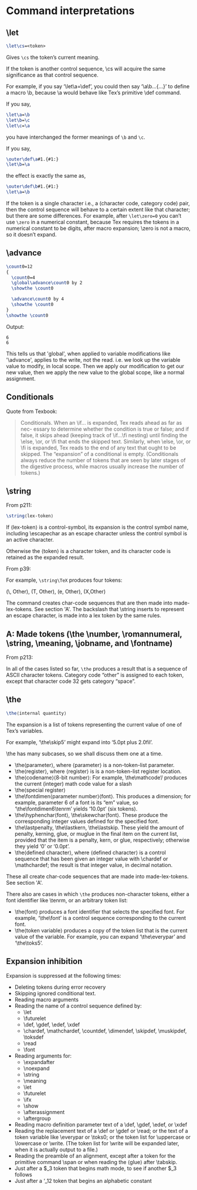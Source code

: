 # Command interpretations

## \let

```tex
\let\cs=<token>
```

Gives `\cs` the token’s current meaning.

If the token is another control sequence, \cs will acquire the same significance as that control
sequence.

For example, if you say ‘\let\a=\def’, you could then say ‘\a\b...{...}’ to define
a macro \b, because \a would behave like Tex’s primitive \def command.

If you say,

```tex
\let\a=\b
\let\b=\c
\let\c=\a
```

you have interchanged the former meanings of `\b` and `\c`.

If you say,

```tex
\outer\def\a#1.{#1:}
\let\b=\a
```

the effect is exactly the same as,

```tex
\outer\def\b#1.{#1:}
\let\a=\b
```

If the token is a single character i.e., a (character code, category code) pair, then the control sequence will behave to a certain extent like that character; but there are some differences. For example, after `\let\zero=0` you can’t use `\zero` in a numerical constant, because Tex requires the tokens in a numerical constant to be digits, after macro expansion; \zero is not a macro, so it doesn’t expand.

## \advance

```tex
\count0=12
{
  \count0=4
  \global\advance\count0 by 2
  \showthe \count0

  \advance\count0 by 4
  \showthe \count0
}
\showthe \count0
```

Output:

```plaintext
6
6
```

This tells us that 'global', when applied to variable modifications like '\advance', applies to the write, not the read. i.e. we look up the variable value to modify, in local scope. Then we apply our modification to get our new value, then we apply the new value to the global scope, like a normal assignment.

## Conditionals

Quote from Texbook:

> Conditionals. When an \if... is expanded, Tex reads ahead as far as nec- essary to determine whether the condition is true or false; and if false, it skips ahead (keeping track of \if...\fi nesting) until finding the \else, \or, or \fi that ends the skipped text. Similarly, when \else, \or, or \fi is expanded, Tex reads to the end of any text that ought to be skipped. The “expansion” of a conditional is empty. (Conditionals always reduce the number of tokens that are seen by later stages of the digestive process, while macros usually increase the number of tokens.)

## \string

From p211:

```tex
\string⟨lex-token⟩
```

If ⟨lex-token⟩ is a control-symbol, its expansion is the control symbol name, including \escapechar as an escape character unless the control symbol is  an active character.

Otherwise the ⟨token⟩ is a character token, and its character code is retained as the expanded result.

From p39:

For example, `\string\TeX` produces four tokens:

(\\, Other), (T, Other), (e, Other), (X,Other)

The command creates char-code sequences that are then made into made-lex-tokens. See section 'A'. The backslash that \string inserts to represent an escape character, is made into a lex token by the same rules.

## A: Made tokens (\the \number, \romannumeral, \string, \meaning, \jobname, and \fontname)

From p213:

In all of the cases listed so far, `\the` produces a result that is a sequence of ASCII character tokens. Category code “other” is assigned to each token, except that character code 32 gets category “space”.

## \the

```tex
\the⟨internal quantity⟩
```

The expansion is a list of tokens representing the current value of one of Tex’s variables.

For example, ‘\the\skip5’ might expand into ‘5.0pt plus 2.0fil’.

\the has many subcases, so we shall discuss them one at a time.

- \the⟨parameter⟩, where ⟨parameter⟩ is a non-token-list parameter.
- \the⟨register⟩, where ⟨register⟩ is is a non-token-list register location.
- \the⟨codename⟩⟨8-bit number⟩: For example, \the\mathcode‘/ produces the current (integer) math code value for a slash
- \the⟨special register⟩
- \the\fontdimen⟨parameter number⟩⟨font⟩. This produces a dimension; for example, parameter 6 of a font is its “em” value, so ‘\the\fontdimen6\tenrm’ yields ‘10.0pt’ (six tokens).
- \the\hyphenchar⟨font⟩, \the\skewchar⟨font⟩. These produce the corresponding integer values defined for the specified font.
- \the\lastpenalty, \the\lastkern, \the\lastskip. These yield the amount of penalty, kerning, glue, or muglue in the final item on the current list, provided that the item is a penalty, kern, or glue, respectively; otherwise they yield ‘0’ or ‘0.0pt’.
- \the⟨defined character⟩, where ⟨defined character⟩ is a control sequence that has been given an integer value with \chardef or \mathchardef; the result is that integer value, in decimal notation.

These all create char-code sequences that are made into made-lex-tokens. See section 'A'.

There also are cases in which `\the` produces non-character tokens, either a font identifier like \tenrm, or an arbitrary token list:

- \the⟨font⟩ produces a font identifier that selects the specified font. For example, ‘\the\font’ is a control sequence corresponding to the current font.
- \the⟨token variable⟩ produces a copy of the token list that is the current value of the variable. For example, you can expand ‘\the\everypar’ and ‘\the\toks5’.

## Expansion inhibition

Expansion is suppressed at the following times:

- Deleting tokens during error recovery
- Skipping ignored conditional text.
- Reading macro arguments
- Reading the name of a control sequence defined by:
  - \let
  - \futurelet
  - \def, \gdef, \edef, \xdef
  - \chardef, \mathchardef, \countdef, \dimendef, \skipdef, \muskipdef, \toksdef
  - \read
  - \font
- Reading arguments for:
  - \expandafter
  - \noexpand
  - \string
  - \meaning
  - \let
  - \futurelet
  - \ifx
  - \show
  - \afterassignment
  - \aftergroup
- Reading macro definition parameter text of a \def, \gdef, \edef, or \xdef
- Reading the replacement text of a \def or \gdef or \read; or the text of a token variable like \everypar or \toks0; or the token list for \uppercase or \lowercase or \write. (The token list for \write will be expanded later, when it is actually output to a file.)
- Reading the preamble of an alignment, except after a token for the primitive command \span or when reading the ⟨glue⟩ after \tabskip.
- Just after a $_3 token that begins math mode, to see if another $_3 follows
- Just after a ‘_12 token that begins an alphabetic constant
